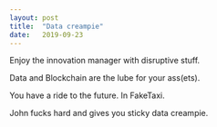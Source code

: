 ```yaml
---
layout: post
title:  "Data creampie"
date:   2019-09-23
---
```


Enjoy the innovation manager with disruptive stuff.

Data and Blockchain are the lube for your ass(ets).

You have a ride to the future. In FakeTaxi.

John fucks hard and gives you sticky data creampie.
